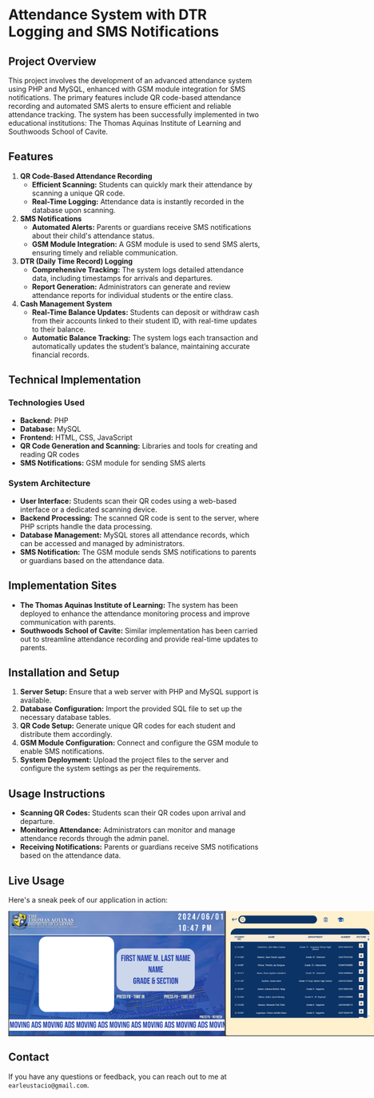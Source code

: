 # Attendance System with DTR Logging and SMS Notifications

## Project Overview
This project involves the development of an advanced attendance system using PHP and MySQL, enhanced with GSM module integration for SMS notifications. The primary features include QR code-based attendance recording and automated SMS alerts to ensure efficient and reliable attendance tracking. The system has been successfully implemented in two educational institutions: The Thomas Aquinas Institute of Learning and Southwoods School of Cavite.

## Features
1. **QR Code-Based Attendance Recording**
   - **Efficient Scanning:** Students can quickly mark their attendance by scanning a unique QR code.
   - **Real-Time Logging:** Attendance data is instantly recorded in the database upon scanning.
2. **SMS Notifications**
   - **Automated Alerts:** Parents or guardians receive SMS notifications about their child's attendance status.
   - **GSM Module Integration:** A GSM module is used to send SMS alerts, ensuring timely and reliable communication.
3. **DTR (Daily Time Record) Logging**
   - **Comprehensive Tracking:** The system logs detailed attendance data, including timestamps for arrivals and departures.
   - **Report Generation:** Administrators can generate and review attendance reports for individual students or the entire class.
4. **Cash Management System**
   - **Real-Time Balance Updates:** Students can deposit or withdraw cash from their accounts linked to their student ID, with real-time updates to their balance.
   - **Automatic Balance Tracking:** The system logs each transaction and automatically updates the student’s balance, maintaining accurate financial records.

## Technical Implementation
### Technologies Used
- **Backend:** PHP
- **Database:** MySQL
- **Frontend:** HTML, CSS, JavaScript
- **QR Code Generation and Scanning:** Libraries and tools for creating and reading QR codes
- **SMS Notifications:** GSM module for sending SMS alerts

### System Architecture
- **User Interface:** Students scan their QR codes using a web-based interface or a dedicated scanning device.
- **Backend Processing:** The scanned QR code is sent to the server, where PHP scripts handle the data processing.
- **Database Management:** MySQL stores all attendance records, which can be accessed and managed by administrators.
- **SMS Notification:** The GSM module sends SMS notifications to parents or guardians based on the attendance data.

## Implementation Sites
- **The Thomas Aquinas Institute of Learning:** The system has been deployed to enhance the attendance monitoring process and improve communication with parents.
- **Southwoods School of Cavite:** Similar implementation has been carried out to streamline attendance recording and provide real-time updates to parents.

## Installation and Setup
1. **Server Setup:** Ensure that a web server with PHP and MySQL support is available.
2. **Database Configuration:** Import the provided SQL file to set up the necessary database tables.
3. **QR Code Setup:** Generate unique QR codes for each student and distribute them accordingly.
4. **GSM Module Configuration:** Connect and configure the GSM module to enable SMS notifications.
5. **System Deployment:** Upload the project files to the server and configure the system settings as per the requirements.

## Usage Instructions
- **Scanning QR Codes:** Students scan their QR codes upon arrival and departure.
- **Monitoring Attendance:** Administrators can monitor and manage attendance records through the admin panel.
- **Receiving Notifications:** Parents or guardians receive SMS notifications based on the attendance data.

## Live Usage
Here's a sneak peek of our application in action:
<div style="display:flex; flex-direction:row">
   <img src="storage/Screenshot%202024-06-01%20224743.png" height="250rm">
<img src="storage/Screenshot%202024-06-01%20225427.png" height="250rm">
<img src="storage/Screenshot%202024-06-01%20225530.png" height="250rm">
</div>

## Contact
If you have any questions or feedback, you can reach out to me at `earleustacio@gmail.com`.
